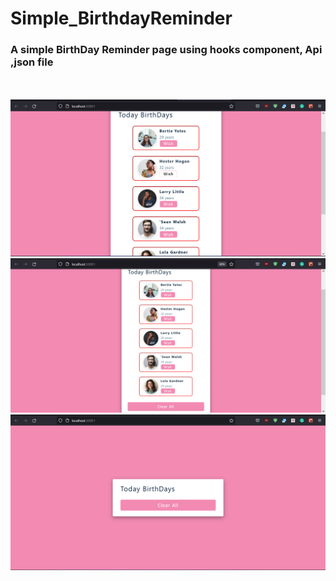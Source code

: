 # Simple_BirthdayReminder
<h3>A simple BirthDay Reminder page using hooks component, Api ,json file </h3><br/> <br/>


<img src="https://github.com/pavand11/Simple_BirthdayReminder/blob/main/images/image1.png"/>
<img src="https://github.com/pavand11/Simple_BirthdayReminder/blob/main/images/image2.png"/>
<img src="https://github.com/pavand11/Simple_BirthdayReminder/blob/main/images/image3.png"/>
